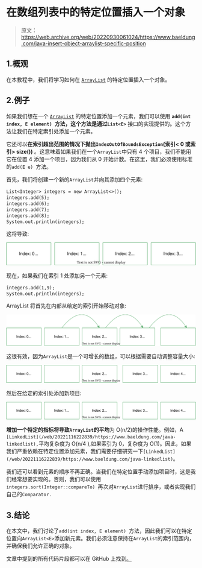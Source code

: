 # 在数组列表中的特定位置插入一个对象

> 原文：<https://web.archive.org/web/20220930061024/https://www.baeldung.com/java-insert-object-arraylist-specific-position>

## 1.概观

在本教程中，我们将学习如何在 [`ArrayList`](/web/20221116222839/https://www.baeldung.com/java-arraylist) 的特定位置插入一个对象。

## 2.例子

如果我们想在一个 [`ArrayList`](/web/20221116222839/https://www.baeldung.com/java-arraylist) 的特定位置添加一个元素，我们可以使用 **`add(int index, E element) `方法，这个方法是通过`List<E>`** 接口的实现提供的。这个方法让我们在特定索引处添加一个元素。

它还可以**在索引超出范围的情况下抛出`IndexOutOfBoundsException`(索引< 0 或索引> size())** 。这意味着如果我们在一个`ArrayList`中只有 4 个项目，我们不能用它在位置 4 添加一个项目，因为我们从 0 开始计数。在这里，我们必须使用标准的`add(E e) `方法。

首先，我们将创建一个新的`ArrayList`并向其添加四个元素:

```
List<Integer> integers = new ArrayList<>();
integers.add(5);
integers.add(6);
integers.add(7);
integers.add(8);
System.out.println(integers);
```

这将导致:

[![](img/ce09f4309a4494690616d5e20c0bc6a6.png)](/web/20221116222839/https://www.baeldung.com/wp-content/uploads/2022/11/img_637528671724b.svg)

现在，如果我们在索引 1 处添加另一个元素:

```
integers.add(1,9);
System.out.println(integers);
```

ArrayList 将首先在内部从给定的索引开始移动对象:

[![](img/5ab467fdaec3119459d5e6c86b3ebe90.png)](/web/20221116222839/https://www.baeldung.com/wp-content/uploads/2022/11/img_637528683cc07.svg)

这很有效，因为`ArrayList`是一个可增长的数组，可以根据需要自动调整容量大小:

[![](img/3562eacd86320c53dd77bdd0ffa981c2.png)](/web/20221116222839/https://www.baeldung.com/wp-content/uploads/2022/11/img_63752869916a0.svg)

然后在给定的索引处添加新项目:

[![](img/09561adbdb19df4e74ee37d3eec7febf.png)](/web/20221116222839/https://www.baeldung.com/wp-content/uploads/2022/11/img_6375286ad6a38.svg)

**增加一个特定的指标将导致`ArrayList`的平均**为 O(n/2)的操作性能。例如，A `[LinkedList](/web/20221116222839/https://www.baeldung.com/java-linkedlist),`平均复杂度为 O(n/4 ),如果索引为 0，复杂度为 O(1)。因此，如果我们严重依赖在特定位置添加元素，我们需要仔细研究一下`[LinkedList](/web/20221116222839/https://www.baeldung.com/java-linkedlist)`。

我们还可以看到元素的顺序不再正确。当我们在特定位置手动添加项目时，这是我们经常想要实现的。否则，我们可以使用`integers.sort(Integer::compareTo) `再次对`ArrayList`进行排序，或者实现我们自己的`Comparator.`

## 3.结论

在本文中，我们讨论了`add(int index, E element) `方法，因此我们可以在特定位置向`ArrayList<E>`添加新元素。我们必须注意保持在`ArrayList`的索引范围内，并确保我们允许正确的对象。

文章中提到的所有代码片段都可以在 GitHub 上找到[。](https://web.archive.org/web/20221116222839/https://github.com/eugenp/tutorials/tree/master/core-java-modules/core-java-collections-list-4)